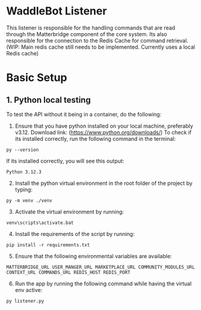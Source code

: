 # WaddleBot Listener

This listener is responsible for the handling commands that are read through the Matterbridge component of the core system. Its also responsible for the connection to the Redis Cache for command retrieval. (WIP: Main redis cache still needs to be implemented. Currently uses a local Redis cache)

# Basic Setup

## 1. Python local testing

To test the API without it being in a container, do the following:

1. Ensure that you have python installed on your local machine, preferably v3.12. 
Download link: (https://www.python.org/downloads/)
To check if its installed correctly, run the following command in the terminal:

`py --version`

If its installed correctly, you will see this output:

`Python 3.12.3`

2. Install the python virtual environment in the root folder of the project by typing:

`py -m venv ./venv`

3. Activate the virtual environment by running:

`venv\scripts\activate.bat`

4. Install the requirements of the script by running:

`pip install -r requirements.txt`

5. Ensure that the following environmental variables are available:

`
MATTERBRIDGE_URL
USER_MANGER_URL
MARKETPLACE_URL
COMMUNITY_MODULES_URL
CONTEXT_URL
COMMANDS_URL
REDIS_HOST
REDIS_PORT
`

6. Run the app by running the following command while having the virtual env active:

`py listener.py`
